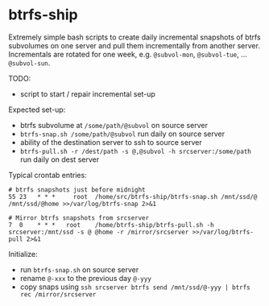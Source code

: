 # btrfs-ship

Extremely simple bash scripts to create daily incremental snapshots of btrfs subvolumes on one server and pull them incrementally from another server.
Incrementals are rotated for one week, e.g. `@subvol-mon`, `@subvol-tue`, ... `@subvol-sun`.

TODO:

- script to start / repair incremental set-up

Expected set-up:

- btrfs subvolume at `/some/path/@subvol` on source server
- `btrfs-snap.sh /some/path/@subvol` run daily on source server
- ability of the destination server to ssh to source server
- `btrfs-pull.sh -r /dest/path -s @,@subvol -h srcserver:/some/path` run daily on dest server

Typical crontab entries:

``` cron
# btrfs snapshots just before midnight
55 23   * * *     root  /home/src/btrfs-ship/btrfs-snap.sh /mnt/ssd/@ /mnt/ssd/@home >>/var/log/btrfs-snap 2>&1
```

``` cron
# Mirror btrfs snapshots from srcserver
7  0    * * *   root    /home/btrfs-ship/btrfs-pull.sh -h srcserver:/mnt/ssd -s @ @home -r /mirror/srcserver >>/var/log/btrfs-pull 2>&1
```

Initialize:

- run `btrfs-snap.sh` on source server
- rename `@-xxx` to the previous day `@-yyy`
- copy snaps using `ssh srcserver btrfs send /mnt/ssd/@-yyy | btrfs rec /mirror/srcserver`
